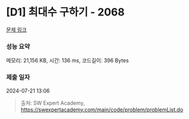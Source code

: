 # [D1] 최대수 구하기 - 2068 

[문제 링크](https://swexpertacademy.com/main/code/problem/problemDetail.do?contestProbId=AV5QQhbqA4QDFAUq) 

### 성능 요약

메모리: 21,156 KB, 시간: 136 ms, 코드길이: 396 Bytes

### 제출 일자

2024-07-21 13:06



> 출처: SW Expert Academy, https://swexpertacademy.com/main/code/problem/problemList.do
